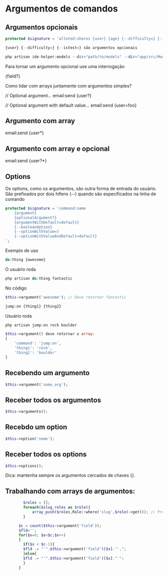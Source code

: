 # Argumentos de comandos

## Argumentos opcionais
```php
protected $signature = 'alloted:shares {user} {age} {--difficulty=} {--istest=}';

{user} {--difficulty=} {--istest=} são argumentos opcionais

php artisan ide-helper:models --dir="path/to/models" --dir="app/src/Model"
```
Para tornar um argumento opcional use uma interrogação

{field?}

Como lidar com arrays juntamente com argumentos simples?

// Optional argument...
email:send {user?}

// Optional argument with default value...
email:send {user=foo}

## Argumento com array

email:send {user*}

## Argumento com array e opcional

email:send {user?*}

## Options

Os options, como os argumentos, são outra forma de entrada do usuário. São prefixados por dois hífens (--) quando são especificados na linha de comando
```php
protected $signature = 'command:name
    {argument}
    {optionalArgument?}
    {argumentWithDefault=default}
    {--booleanOption}
    {--optionWithValue=}
    {--optionWithValueAndDefault=default}
';
```
Exemplo de uso
```php
do:thing {awesome}
```
O usuário roda
```php
php artisan do:thing fantastic
```
No código
```php
$this->argument('awesome'); // Deve retornar fantastic

jump:on {thing1} {thing2} 
```
Usuário roda
```php
php artisan jump:on rock boulder

$this->argument() deve retornar o array:
[
    'command': 'jump:on',
    'thing1': 'rock',
    'thing2': 'boulder'
]
```

## Recebendo um argumento
```php
$this->argument('nome_arg');
```

## Receber todos os argumentos
```php
$this->arguments();
```

## Recebdo um option
```php
$this->option('nome');
```
## Receber todos os options
```php
$this->options();
```
Dica: mantenha sempre os argumentos cercados de chaves {}.

## Trabalhando com arrays de argumentos:
```php
        $roles = [];
        foreach($slug_roles as $role){
            array_push($roles,Role::where('slug',$role)->get()); // Precisa ser uma das roles existentes em 'roles'
        }

      $c = count($this->argument('field'));
      $fld='';
      for($x=0; $x<$c;$x++)
      {
        if($x < $c-1){
        $fld .= "'".$this->argument('field')[$x]."',";
        }else{
        $fld .= "'".$this->argument('field')[$x]."'";
        }
      }
```

